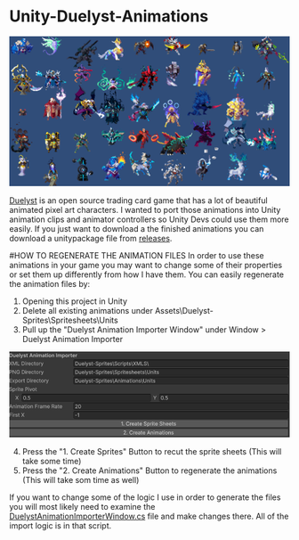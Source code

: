 # Unity-Duelyst-Animations

![Alt Text](https://raw.githubusercontent.com/josfeldmann/Unity-Duelyst-Animations/refs/heads/main/DuelystUnits.gif)

[Duelyst](https://github.com/open-duelyst/duelyst) is an open source trading card game that has a lot of beautiful animated pixel art characters. I wanted to port those animations into Unity animation clips and animator controllers so Unity Devs could use them more easily. If you just want to download a the finished animations you can download a unitypackage file from [releases](https://github.com/josfeldmann/Unity-Duelyst-Animations/releases).

#HOW TO REGENERATE THE ANIMATION FILES
In order to use these animations in your game you may want to change some of their properties or set them up differently from how I have them. You can easily regenerate the animation files by:
  1. Opening this project in Unity
  2. Delete all existing animations under Assets\Duelyst-Sprites\Spritesheets\Units
  3. Pull up the "Duelyst Animation Importer Window" under Window > Duelyst Animation Importer

![Alt Text](https://raw.githubusercontent.com/josfeldmann/Unity-Duelyst-Animations/refs/heads/main/Tutorial1.png)
     
  4. Press the "1. Create Sprites" Button to recut the sprite sheets (This will take some time)
  5. Press the "2. Create Animations" Button to regenerate the animations (This will take som time as well)

If you want to change some of the logic I use in order to generate the files you will most likely need to examine the [DuelystAnimationImporterWindow.cs](https://github.com/josfeldmann/Unity-Duelyst-Animations/blob/main/Assets/Duelyst-Sprites/Scripts/Editor/DuelystAnimationImporterWindow.cs) file and make changes there. All of the import logic is in that script.


